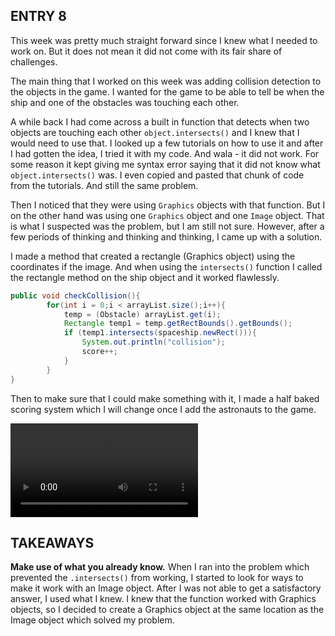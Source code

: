 ## ENTRY 8

This week was pretty much straight forward since I knew what I needed to work on. But it does not mean it did not come with its fair share of challenges.

The main thing that I worked on this week was adding collision detection to the objects in the game. I wanted for the game to be able to tell be when the ship and one of the obstacles was touching each other.

A while back I had come across a built in function that detects when two objects are touching each other `object.intersects()` and I knew that I would need to use that. I looked up a few tutorials on how to use it and after I had gotten the idea, I tried it with my code. And wala - it did not work. For some reason it kept giving me syntax error saying that it did not know what `object.intersects()` was. I even copied and pasted that chunk of code from the tutorials. And still the same problem. 

Then I noticed that they were using `Graphics` objects with that function. But I on the other hand was using one `Graphics` object and one `Image` object. That is what I suspected was the problem, but I am still not sure. However, after a few periods of thinking and thinking and thinking, I came up with a solution. 

I made a method that created a rectangle (Graphics object) using the coordinates if the image. And when using the `intersects()` function I called the rectangle method on the ship object and it worked flawlessly. 
```java
public void checkCollision(){
        for(int i = 0;i < arrayList.size();i++){
            temp = (Obstacle) arrayList.get(i);
            Rectangle temp1 = temp.getRectBounds().getBounds();
            if (temp1.intersects(spaceship.newRect())){
                System.out.println("collision");
                score++;
            }
        }
}
```

Then to make sure that I could make something with it, I made a half baked scoring system which I will change once I add the astronauts to the game. 

![collision_demo](images/collision_demo.mp4)

## TAKEAWAYS

**Make use of what you already know.** When I ran into the problem which prevented the `.intersects()` from working, I started to look for ways to make it work with an Image object. After I was not able to get a satisfactory answer, I used what I knew. I knew that the function worked with Graphics objects, so I decided to create a Graphics object at the same location as the Image object which solved my problem.  




